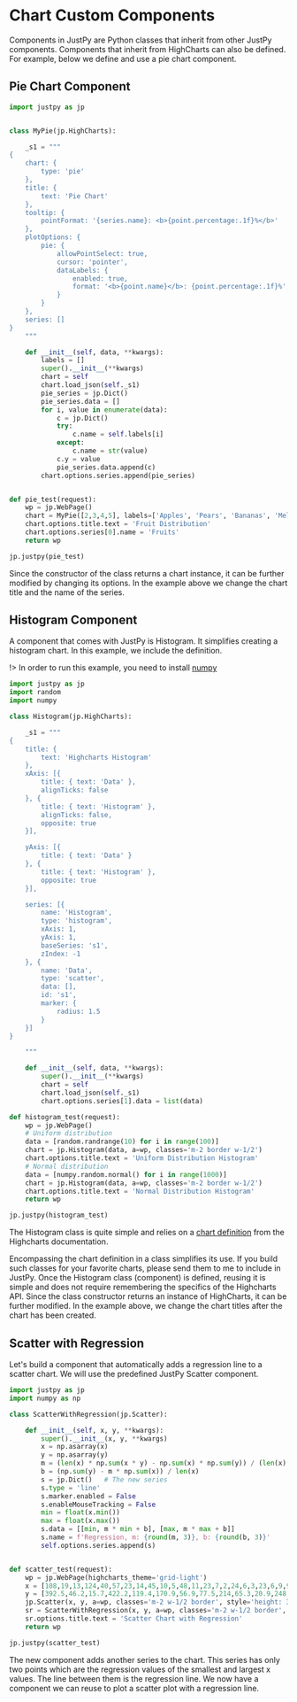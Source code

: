 # Chart Custom Components 

Components in JustPy are Python classes that inherit from other JustPy components. Components that inherit from HighCharts can also be defined. For example, below we define and use a pie chart component. 

## Pie Chart Component

```python
import justpy as jp


class MyPie(jp.HighCharts):

    _s1 = """
{
    chart: {
        type: 'pie'
    },
    title: {
        text: 'Pie Chart'
    },
    tooltip: {
        pointFormat: '{series.name}: <b>{point.percentage:.1f}%</b>'
    },
    plotOptions: {
        pie: {
            allowPointSelect: true,
            cursor: 'pointer',
            dataLabels: {
                enabled: true,
                format: '<b>{point.name}</b>: {point.percentage:.1f}%',
            }
        }
    },
    series: []
}
    """

    def __init__(self, data, **kwargs):
        labels = []
        super().__init__(**kwargs)
        chart = self
        chart.load_json(self._s1)
        pie_series = jp.Dict()
        pie_series.data = []
        for i, value in enumerate(data):
            c = jp.Dict()
            try:
                c.name = self.labels[i]
            except:
                c.name = str(value)
            c.y = value
            pie_series.data.append(c)
        chart.options.series.append(pie_series)


def pie_test(request):
    wp = jp.WebPage()
    chart = MyPie([2,3,4,5], labels=['Apples', 'Pears', 'Bananas', 'Melons'], a=wp, classes='m-2 p-2 border w-1/2')
    chart.options.title.text = 'Fruit Distribution'
    chart.options.series[0].name = 'Fruits'
    return wp

jp.justpy(pie_test)
```

Since the constructor of the class returns a chart instance, it can be further modified by changing its options. In the example above we change the chart title and the name of the series.

## Histogram Component

A component that comes with JustPy is Histogram. It simplifies creating a histogram chart. In this example, we include the  definition.

!> In order to run this example, you need to install [numpy](https://numpy.org/)

```python
import justpy as jp
import random
import numpy

class Histogram(jp.HighCharts):

    _s1 = """
{
    title: {
        text: 'Highcharts Histogram'
    },
    xAxis: [{
        title: { text: 'Data' },
        alignTicks: false
    }, {
        title: { text: 'Histogram' },
        alignTicks: false,
        opposite: true
    }],

    yAxis: [{
        title: { text: 'Data' }
    }, {
        title: { text: 'Histogram' },
        opposite: true
    }],

    series: [{
        name: 'Histogram',
        type: 'histogram',
        xAxis: 1,
        yAxis: 1,
        baseSeries: 's1',
        zIndex: -1
    }, {
        name: 'Data',
        type: 'scatter',
        data: [],
        id: 's1',
        marker: {
            radius: 1.5
        }
    }]
}

    """

    def __init__(self, data, **kwargs):
        super().__init__(**kwargs)
        chart = self
        chart.load_json(self._s1)
        chart.options.series[1].data = list(data)

def histogram_test(request):
    wp = jp.WebPage()
    # Uniform distribution
    data = [random.randrange(10) for i in range(100)]
    chart = jp.Histogram(data, a=wp, classes='m-2 border w-1/2')
    chart.options.title.text = 'Uniform Distribution Histogram'
    # Normal distribution
    data = [numpy.random.normal() for i in range(1000)]
    chart = jp.Histogram(data, a=wp, classes='m-2 border w-1/2')
    chart.options.title.text = 'Normal Distribution Histogram'
    return wp

jp.justpy(histogram_test)
 ```

The Histogram class is quite simple and relies on a [chart definition](https://www.highcharts.com/docs/chart-and-series-types/histogram-series) from the Highcharts documentation.
 
Encompassing the chart definition in a class simplifies its use. If you build such classes for your favorite charts, please send them to me to include in JustPy. Once the Histogram class (component) is defined, reusing it is simple and does not require remembering the specifics of the Highcharts API. Since the class constructor returns an instance of HighCharts, it can be further modified. In the example above, we change the chart titles after the chart has been created.

## Scatter with Regression

Let's build a component that automatically adds a regression line to a scatter chart. We will use the predefined JustPy Scatter component. 

```python
import justpy as jp
import numpy as np

class ScatterWithRegression(jp.Scatter):

    def __init__(self, x, y, **kwargs):
        super().__init__(x, y, **kwargs)
        x = np.asarray(x)
        y = np.asarray(y)
        m = (len(x) * np.sum(x * y) - np.sum(x) * np.sum(y)) / (len(x) * np.sum(x * x) - np.sum(x) ** 2)
        b = (np.sum(y) - m * np.sum(x)) / len(x)
        s = jp.Dict()   # The new series
        s.type = 'line'
        s.marker.enabled = False
        s.enableMouseTracking = False
        min = float(x.min())
        max = float(x.max())
        s.data = [[min, m * min + b], [max, m * max + b]]
        s.name = f'Regression, m: {round(m, 3)}, b: {round(b, 3)}'
        self.options.series.append(s)


def scatter_test(request):
    wp = jp.WebPage(highcharts_theme='grid-light')
    x = [108,19,13,124,40,57,23,14,45,10,5,48,11,23,7,2,24,6,3,23,6,9,9,3,29,7,4,20,7,4,0,25,6,5,22,11,61,12,4,16,13,60,41,37,55,41,11,27,8,3,17,13,13,15,8,29,30,24,9,31,14,53,26]
    y = [392.5,46.2,15.7,422.2,119.4,170.9,56.9,77.5,214,65.3,20.9,248.1,23.5,39.6,48.8,6.6,134.9,50.9,4.4,113,14.8,48.7,52.1,13.2,103.9,77.5,11.8,98.1,27.9,38.1,0,69.2,14.6,40.3,161.5,57.2,217.6,58.1,12.6,59.6,89.9,202.4,181.3,152.8,162.8,73.4,21.3,92.6,76.1,39.9,142.1,93,31.9,32.1,55.6,133.3,194.5,137.9,87.4,209.8,95.5,244.6,187.5]
    jp.Scatter(x, y, a=wp, classes='m-2 w-1/2 border', style='height: 300px')
    sr = ScatterWithRegression(x, y, a=wp, classes='m-2 w-1/2 border', style='height: 300px')
    sr.options.title.text = 'Scatter Chart with Regression'
    return wp

jp.justpy(scatter_test)
```

The new component adds another series to the chart. This series has only two points which are the regression values of the smallest and largest x values. The line between them is the regression line. We now have a component we can reuse to plot a scatter plot with a regression line.




